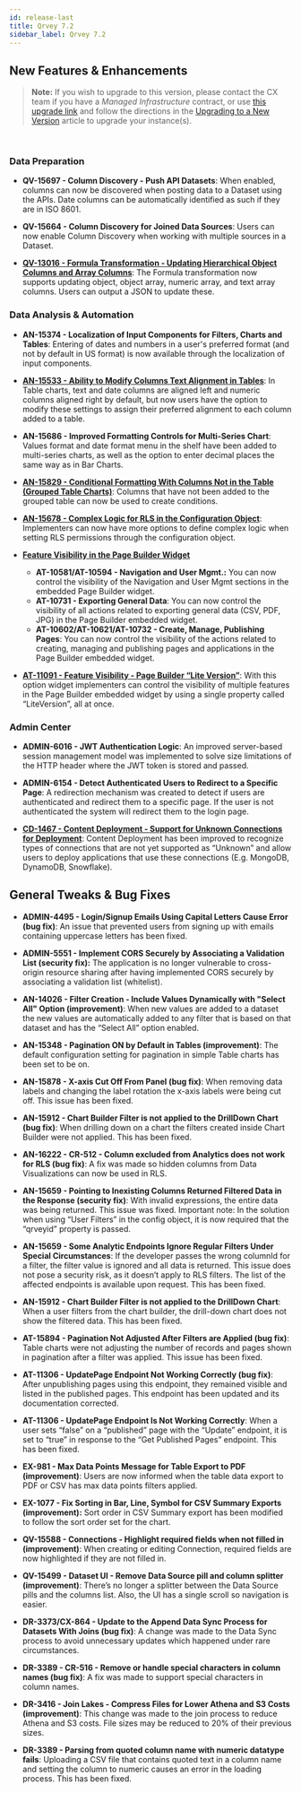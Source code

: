 ```yaml
---
id: release-last
title: Qrvey 7.2
sidebar_label: Qrvey 7.2
---
```

<div style={{textAlign: "justify"}}>

## New Features & Enhancements
 
>**Note:** If you wish to upgrade to this version, please contact the CX team if you have a *Managed Infrastructure* contract, or use <a href="https://qrvey-autodeployapp.s3.amazonaws.com/autodeployappCloudformation-enterprise-7.2.json" target="_blank">this upgrade link</a> and follow the directions in the <a href="/docs/get-started/upgrading-new-version" target="_blank">Upgrading to a New Version</a> article to upgrade your instance(s). 
<br/>
 
### Data Preparation
 
* <strong>QV-15697 - Column Discovery - Push API Datasets</strong>: When enabled, columns can now be discovered when posting data to a Dataset using the APIs. Date columns can be automatically identified as such if they are in ISO 8601.
 
* <strong>QV-15664 - Column Discovery for Joined Data Sources</strong>: Users can now enable Column Discovery when working with multiple sources in a Dataset.
 
 
* <a href="/docs/ui-docs/datasets/transformations" target="_blank"><strong>QV-13016 - Formula Transformation - Updating Hierarchical Object Columns and Array Columns</strong></a>: The Formula transformation now supports updating object, object array, numeric array, and text array columns. Users can output a JSON to update these.
 
 
 
### Data Analysis & Automation
 
 
* <strong>AN-15374 - Localization of Input Components for Filters, Charts and Tables</strong>: Entering of dates and numbers in a user's preferred format (and not by default in US format) is now available through the localization of input components.
 
 
* <a href="/docs/ui-docs/dataviews/chart-types/table" target="_blank"><strong>AN-15533 - Ability to Modify Columns Text Alignment in Tables</strong></a>: In Table charts, text and date columns are aligned left and numeric columns aligned right by default, but now users have the option to modify these settings to assign their preferred alignment to each column added to a table.
 
 
* <strong>AN-15686 - Improved Formatting Controls for Multi-Series Chart</strong>: Values format and date format menu in the shelf have been added to multi-series charts, as well as the option to enter decimal places the same way as in Bar Charts.
 
 
* <a href="/docs/ui-docs/dataviews/chart-types/table" target="_blank"><strong>AN-15829 - Conditional Formatting With Columns Not in the Table (Grouped Table Charts)</strong></a>: Columns that have not been added to the grouped table can now be used to create conditions.
 
 
* <a href="/docs/admin/record-level-security" target="_blank"> <strong>AN-15678 - Complex Logic for RLS in the Configuration Object</strong></a>: Implementers can now have more options to define complex logic when setting RLS permissions through the configuration object.
 
* <a href="/docs/embedding/widgets/app-building/widget-page-builder" target="_blank"><strong>Feature Visibility in the Page Builder Widget</strong></a>
   * <strong>AT-10581/AT-10594 - Navigation and User Mgmt.:</strong> You can now control the visibility of the Navigation and User Mgmt sections in the embedded Page Builder widget.
   * <strong>AT-10731 - Exporting General Data</strong>: You can now control the visibility of all actions related to exporting general data (CSV, PDF, JPG) in the Page Builder embedded widget.
   * <strong>AT-10602/AT-10621/AT-10732 - Create, Manage, Publishing Pages</strong>: You can now control the visibility of the actions related to creating, managing and publishing pages and applications in the Page Builder embedded widget.
 
 
* <a href="/docs/embedding/widgets/app-building/widget-page-builder" target="_blank"><strong>AT-11091 - Feature Visibility - Page Builder “Lite Version”</strong></a>: With this option widget implementers can control the visibility of multiple features in the Page Builder embedded widget by using a single property called “LiteVersion”, all at once.
 
 
### Admin Center
 
* <strong>ADMIN-6016 - JWT Authentication Logic</strong>: An improved server-based session management model was implemented to solve size limitations of the HTTP header where the JWT token is stored and passed.
 
 
* <strong>ADMIN-6154 - Detect Authenticated Users to Redirect to a Specific Page</strong>: A redirection mechanism was created to detect if users are authenticated and redirect them to a specific page. If the user is not authenticated the system will redirect them to the login page.
 
 
* <a href="/docs/admin/content-deployment/definitions" target="_blank"><strong>CD-1467 - Content Deployment - Support for Unknown Connections for Deployment</strong></a>: Content Deployment has been improved to recognize types of connections that are not yet supported as “Unknown” and allow users to deploy applications that use these connections (E.g. MongoDB, DynamoDB, Snowflake).
## General Tweaks & Bug Fixes
 
* <strong>ADMIN-4495 - Login/Signup Emails Using Capital Letters Cause Error (bug fix)</strong>: An issue that prevented users from signing up with emails containing uppercase letters has been fixed.
 
 
* <strong>ADMIN-5551 - Implement CORS Securely by Associating a Validation List (security fix):</strong> The application is no longer vulnerable to cross-origin resource sharing after having implemented CORS securely by associating a validation list (whitelist).
 
 
* <strong>AN-14026 - Filter Creation - Include Values Dynamically with "Select All" Option (improvement)</strong>: When new values are added to a dataset the new values are automatically added to any filter that is based on that dataset and has the “Select All” option enabled.
 
* <strong>AN-15348 - Pagination ON by Default in Tables (improvement)</strong>: The default configuration setting for pagination in simple Table charts has been set to be on. 
 
 
* <strong>AN-15878 - X-axis Cut Off From Panel (bug fix)</strong>: When removing data labels and changing the label rotation the x-axis labels were being cut off. This issue has been fixed.
 
 
* <strong>AN-15912 - Chart Builder Filter is not applied to the DrillDown Chart (bug fix)</strong>: When drilling down on a chart the filters created inside Chart Builder were not applied. This has been fixed.
 
* <strong>AN-16222 - CR-512 - Column excluded from Analytics does not work for RLS (bug fix)</strong>: A fix was made so hidden columns from Data Visualizations can now be used in RLS.
 
 
* <strong>AN-15659 - Pointing to Inexisting Columns Returned Filtered Data in the Response (security fix)</strong>: With invalid expressions, the entire data was being returned. This issue was fixed. Important note: In the solution when using “User Filters” in the config object, it is now required that the “qrveyid” property is passed. 
 
* <strong>AN-15659 - Some Analytic Endpoints Ignore Regular Filters Under Special Circumstances</strong>: If the developer passes the wrong columnId for a filter, the filter value is ignored and all data is returned. This issue does not pose a security risk, as it doesn’t apply to RLS filters. The list of the affected endpoints is available upon request. This has been fixed.
 
* <strong>AN-15912 - Chart Builder Filter is not applied to the DrillDown Chart</strong>: When a user filters from the chart builder, the drill-down chart does not show the filtered data. This has been fixed.
 
 
* <strong>AT-15894 - Pagination Not Adjusted After Filters are Applied (bug fix)</strong>: Table charts were not adjusting the number of records and pages shown in pagination after a filter was applied. This issue has been fixed.
 
 
* <strong>AT-11306 - UpdatePage Endpoint Not Working Correctly (bug fix)</strong>: After unpublishing pages using this endpoint, they remained visible and listed in the published pages. This endpoint has been updated and its documentation corrected.
 
* <strong>AT-11306 - UpdatePage Endpoint Is Not Working Correctly</strong>: When a user sets “false” on a “published” page with the “Update” endpoint, it is set to “true” in response to the “Get Published Pages” endpoint. This has been fixed.
 
* <strong>EX-981 - Max Data Points Message for Table Export to PDF (improvement)</strong>: Users are now informed when the table data export to PDF or CSV has max data points filters applied.
 
 
* <strong>EX-1077 - Fix Sorting in Bar, Line, Symbol for CSV Summary Exports (improvement):</strong> Sort order in CSV Summary export has been modified to follow the sort order set for the chart.
 
 
* <strong>QV-15588 - Connections - Highlight required fields when not filled in (improvement)</strong>: When creating or editing Connection, required fields are now highlighted if they are not filled in.
 
* <strong>QV-15499 - Dataset UI - Remove Data Source pill and column splitter (improvement)</strong>: There’s no longer a splitter between the Data Source pills and the columns list. Also, the UI has a single scroll so navigation is easier.
 
* <strong>DR-3373/CX-864 - Update to the Append Data Sync Process for Datasets With Joins (bug fix)</strong>: A change was made to the Data Sync process to avoid unnecessary updates which happened under rare circumstances.
 
* <strong>DR-3389 - CR-516 - Remove or handle special characters in column names (bug fix)</strong>: A fix was made to support special characters in column names.
 
* <strong>DR-3416 - Join Lakes - Compress Files for Lower Athena and S3 Costs (improvement)</strong>: This change was made to the join process to reduce Athena and S3 costs. File sizes may be reduced to 20% of their previous sizes.
 
* <strong>DR-3389 - Parsing from quoted column name with numeric datatype fails</strong>: Uploading a CSV file that contains quoted text in a column name and setting the column to numeric causes an error in the loading process. This has been fixed.
 
</div>
